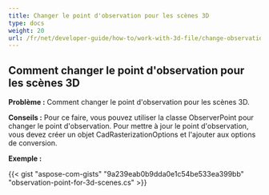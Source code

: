 ```yaml
---
title: Changer le point d'observation pour les scènes 3D
type: docs
weight: 20
url: /fr/net/developer-guide/how-to/work-with-3d-file/change-observation-point-for-3d-scenes/
---
```


## **Comment changer le point d'observation pour les scènes 3D**

**Problème :** Comment changer le point d'observation pour les scènes 3D.

**Conseils :** Pour ce faire, vous pouvez utiliser la classe ObserverPoint pour changer le point d'observation. Pour mettre à jour le point d'observation, vous devez créer un objet CadRasterizationOptions et l'ajouter aux options de conversion.

**Exemple :**

{{< gist "aspose-com-gists" "9a239eab0b9dda0e1c54be533ea399bb" "observation-point-for-3d-scenes.cs" >}}

